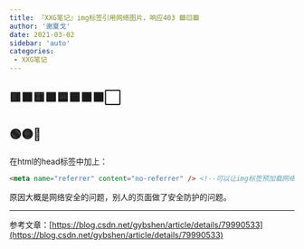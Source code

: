 ```yaml
---
title: 『XXG笔记』img标签引用网络图片，响应403 🟩🟨🟥
author: '谢夏戈'
date: 2021-03-02
sidebar: 'auto'
categories:
 - XXG笔记
---
```


## 🟥🟧🟨🟩🟦🟪🟫⬛⬜
## 🟢🟡🔴

在html的head标签中加上：
```html
<meta name="referrer" content="no-referrer" /> <!--可以让img标签预加载网络图片-->
```
原因大概是网络安全的问题，别人的页面做了安全防护的问题。

---

参考文章：[https://blog.csdn.net/gybshen/article/details/79990533](https://blog.csdn.net/gybshen/article/details/79990533)